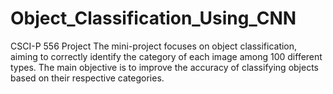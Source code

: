 # Object_Classification_Using_CNN
CSCI-P 556 Project
The mini-project focuses on object classification, aiming to correctly identify the category of each image among 100 different types. 
The main objective is to improve the accuracy of classifying objects based on their respective categories.
